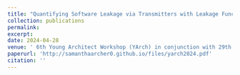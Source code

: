 ```yaml
---
title: "Quantifying Software Leakage via Transmitters with Leakage Functions"
collection: publications
permalink:
excerpt: 
date: 2024-04-28
venue: ' 6th Young Architect Workshop (YArch) in conjunction with 29th ACM International Conference on Architectural Support for Programming Languages and Operating Systems (ASPLOS 2024)'
paperurl: 'http://samanthaarcher0.github.io/files/yarch2024.pdf'
citation: ''
---
```

